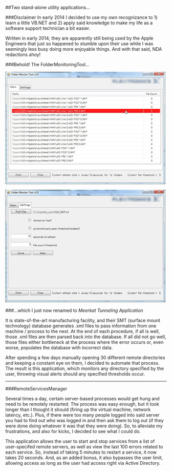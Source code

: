##Two stand-alone utility applications...

###Disclaimer
In early 2014 I decided to use my own recognizance to 1) learn a little VB.NET and 2) apply said knowledge to make my life as a software support technician a bit easier.

Written in early 2014, they are apparently still being used by the Apple Engineers that just so happened to stumble upon their use while I was seemingly less busy doing more enjoyable things.  And with that said, NDA redactions ahoy!

###Behold! The FolderMonitoringTool...

![](images/FolderMonitoringTool_main.jpg)

![](images/FolderMonitoringTool_options.jpg)

###...which I just now renamed to *Meerkat Tunneling Application*

It is state-of-the-art manufacturing facility, and their SMT (surface mount technology) database generates .xml files to pass information from one machine / process to the next.  At the end of each procedure, if all is well, those .xml files are then parsed back into the database. If all did not go well, those files either bottleneck at the process where the error occurs or, even worse, populates the database with incorrect data.

After spending a few days manually opening 30 different remote directories and keeping a constant eye on them, I decided to automate that process. The result is this application, which monitors any directory specified by the user, throwing visual alerts should any specified thresholds occur.

---

###RemoteServicesManager

Several times a day, certain server-based processes would get hung and need to be remotely restarted.  The process was easy enough, but it took longer than I thought it should (firing up the virtual machine, network latency, etc.).  Plus, if there were too many people logged into said server you had to find out who was logged in and then ask them to log out (if they were done doing whatever it was that they were doing).  So, to alleviate my frustrations, and also for kicks, I decided to see what I could do.

This application allows the user to start and stop services from a list of user-specifed remote servers, as well as view the last 100 errors related to each service.  So, instead of taking 5 minutes to restart a service, it now takes 20 seconds.  And, as an added bonus, it also bypasses the user limit, allowing access as long as the user had access right via Active Directory.

